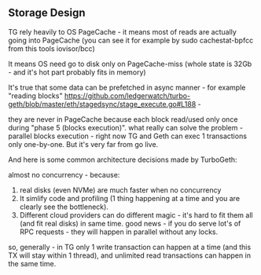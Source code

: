 
## Storage Design

TG rely heavily to OS PageCache - it means most of reads are actually going into PageCache (you can see it for example by sudo cachestat-bpfcc from this tools iovisor/bcc)

It means OS need go to disk only on PageCache-miss (whole state is 32Gb - and it's hot part probably fits in memory)

It's true that some data can be prefetched in async manner - for example "reading blocks" https://github.com/ledgerwatch/turbo-geth/blob/master/eth/stagedsync/stage_execute.go#L188 - 

they are never in PageCache because each block read/used only once during "phase 5 (blocks execution)".
what really can solve the problem - parallel blocks execution - right now TG and Geth can exec 1 transactions only one-by-one. But it's very far from go live.

And here is some common architecture decisions made by TurboGeth:

almost no concurrency - because: 
1. real disks (even NVMe) are much faster when no concurrency 
2. It simlify code and profiling (1 thing happening at a time and you are clearly see the bottleneck). 
3. Different cloud providers can do different magic - it's hard to fit them all (and fit real disks) in same time. good news - if you do serve lot's of RPC requests - they will happen in parallel without any locks.


so, generally - in TG only 1 write transaction can happen at a time (and this TX will stay within 1 thread), and unlimited read transactions can happen in the same time.


<!-- source: https://github.com/ledgerwatch/erigon/issues/1516#issuecomment-785612843 -->
